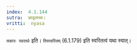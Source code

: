 ```yaml
---
index:  4.1.144
sutra:  भ्रातृव्र्यच्च।
vritti:  nyasa
---
```


`तकारः स्वरार्थः` इति। `तिस्त्वरितम्` (6.1.179) इति स्वरितत्वं यथा स्यात्।
